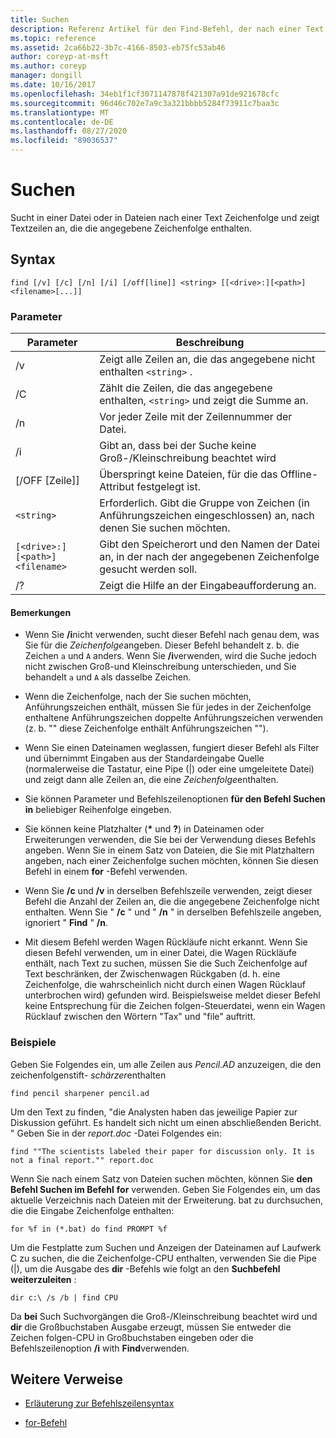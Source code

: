 ```yaml
---
title: Suchen
description: Referenz Artikel für den Find-Befehl, der nach einer Text Zeichenfolge in Dateien sucht und die angegebene Text Zeichenfolge in der Datei anzeigt.
ms.topic: reference
ms.assetid: 2ca66b22-3b7c-4166-8503-eb75fc53ab46
author: coreyp-at-msft
ms.author: coreyp
manager: dongill
ms.date: 10/16/2017
ms.openlocfilehash: 34eb1f1cf3071147878f421307a91de921678cfc
ms.sourcegitcommit: 96d46c702e7a9c3a321bbbb5284f73911c7baa3c
ms.translationtype: MT
ms.contentlocale: de-DE
ms.lasthandoff: 08/27/2020
ms.locfileid: "89036537"
---
```

# <a name="find"></a>Suchen

Sucht in einer Datei oder in Dateien nach einer Text Zeichenfolge und zeigt Textzeilen an, die die angegebene Zeichenfolge enthalten.

## <a name="syntax"></a>Syntax

```
find [/v] [/c] [/n] [/i] [/off[line]] <string> [[<drive>:][<path>]<filename>[...]]
```

### <a name="parameters"></a>Parameter

| Parameter | Beschreibung |
| --------- | ----------- |
| /v | Zeigt alle Zeilen an, die das angegebene nicht enthalten `<string>` . |
| /C | Zählt die Zeilen, die das angegebene enthalten, `<string>` und zeigt die Summe an. |
| /n | Vor jeder Zeile mit der Zeilennummer der Datei. |
| /i | Gibt an, dass bei der Suche keine Groß-/Kleinschreibung beachtet wird |
| [/OFF [Zeile]] | Überspringt keine Dateien, für die das Offline-Attribut festgelegt ist. |
| `<string>` | Erforderlich. Gibt die Gruppe von Zeichen (in Anführungszeichen eingeschlossen) an, nach denen Sie suchen möchten. |
| `[<drive>:][<path>]<filename>` | Gibt den Speicherort und den Namen der Datei an, in der nach der angegebenen Zeichenfolge gesucht werden soll. |
| /? | Zeigt die Hilfe an der Eingabeaufforderung an. |

#### <a name="remarks"></a>Bemerkungen

- Wenn Sie **/i**nicht verwenden, sucht dieser Befehl nach genau dem, was Sie für die *Zeichenfolge*angeben. Dieser Befehl behandelt z. b. die Zeichen `a` und `A` anders. Wenn Sie **/i**verwenden, wird die Suche jedoch nicht zwischen Groß-und Kleinschreibung unterschieden, und Sie behandelt `a` und `A` als dasselbe Zeichen.

- Wenn die Zeichenfolge, nach der Sie suchen möchten, Anführungszeichen enthält, müssen Sie für jedes in der Zeichenfolge enthaltene Anführungszeichen doppelte Anführungszeichen verwenden (z. b. "" diese Zeichenfolge enthält Anführungszeichen "").

- Wenn Sie einen Dateinamen weglassen, fungiert dieser Befehl als Filter und übernimmt Eingaben aus der Standardeingabe Quelle (normalerweise die Tastatur, eine Pipe (|) oder eine umgeleitete Datei) und zeigt dann alle Zeilen an, die eine *Zeichenfolge*enthalten.

- Sie können Parameter und Befehlszeilenoptionen **für den Befehl Suchen in** beliebiger Reihenfolge eingeben.

- Sie können keine Platzhalter (**&#42;** und **?**) in Dateinamen oder Erweiterungen verwenden, die Sie bei der Verwendung dieses Befehls angeben. Wenn Sie in einem Satz von Dateien, die Sie mit Platzhaltern angeben, nach einer Zeichenfolge suchen möchten, können Sie diesen Befehl in einem **for** -Befehl verwenden.

- Wenn Sie **/c** und **/v** in derselben Befehlszeile verwenden, zeigt dieser Befehl die Anzahl der Zeilen an, die die angegebene Zeichenfolge nicht enthalten. Wenn Sie " **/c** " und " **/n** " in derselben Befehlszeile angeben, ignoriert " **Find** " **/n**.

- Mit diesem Befehl werden Wagen Rückläufe nicht erkannt. Wenn Sie diesen Befehl verwenden, um in einer Datei, die Wagen Rückläufe enthält, nach Text zu suchen, müssen Sie die Such Zeichenfolge auf Text beschränken, der Zwischenwagen Rückgaben (d. h. eine Zeichenfolge, die wahrscheinlich nicht durch einen Wagen Rücklauf unterbrochen wird) gefunden wird. Beispielsweise meldet dieser Befehl keine Entsprechung für die Zeichen folgen-Steuerdatei, wenn ein Wagen Rücklauf zwischen den Wörtern "Tax" und "file" auftritt.

### <a name="examples"></a>Beispiele

Geben Sie Folgendes ein, um alle Zeilen aus *Pencil.AD* anzuzeigen, die den zeichenfolgenstift- *schärzer*enthalten

```
find pencil sharpener pencil.ad
```

Um den Text zu finden, "die Analysten haben das jeweilige Papier zur Diskussion geführt. Es handelt sich nicht um einen abschließenden Bericht. " Geben Sie in der *report.doc* -Datei Folgendes ein:

```
find ""The scientists labeled their paper for discussion only. It is not a final report."" report.doc
```

Wenn Sie nach einem Satz von Dateien suchen möchten, können Sie **den Befehl Suchen im Befehl** **for** verwenden. Geben Sie Folgendes ein, um das aktuelle Verzeichnis nach Dateien mit der Erweiterung. bat zu durchsuchen, die die Eingabe Zeichenfolge enthalten:

```
for %f in (*.bat) do find PROMPT %f
```

Um die Festplatte zum Suchen und Anzeigen der Dateinamen auf Laufwerk C zu suchen, die die Zeichenfolge-CPU enthalten, verwenden Sie die Pipe (|), um die Ausgabe des **dir** -Befehls wie folgt an den **Suchbefehl weiterzuleiten** :

```
dir c:\ /s /b | find CPU
```

Da **bei** Such Suchvorgängen die Groß-/Kleinschreibung beachtet wird und **dir** die Großbuchstaben Ausgabe erzeugt, müssen Sie entweder die Zeichen folgen-CPU in Großbuchstaben eingeben oder die Befehlszeilenoption **/i** with **Find**verwenden.

## <a name="additional-references"></a>Weitere Verweise

- [Erläuterung zur Befehlszeilensyntax](command-line-syntax-key.md)

- [for-Befehl](for.md)